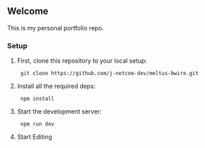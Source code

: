 ## Welcome

This is my personal portfolio repo. 

### Setup

1. First, clone this repository to your local setup:

        git clone https://github.com/j-netcom-dev/meltus-bwire.git

2. Install all the required deps:

        npm install

3. Start the development server:

        npm run dev

4. Start Editing